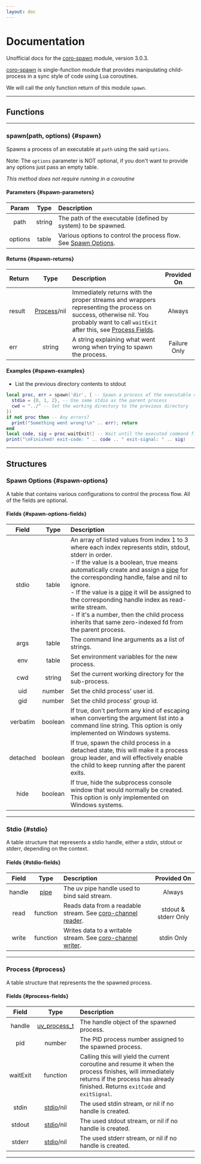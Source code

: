 ```yaml
---
layout: doc
---
```


# Documentation

Unofficial docs for the [coro-spawn](https://github.com/luvit/lit/blob/master/deps/coro-spawn.lua) module, version 3.0.3.

[coro-spawn](https://github.com/luvit/lit/blob/master/deps/coro-spawn.lua) is single-function module that provides manipulating child-process in a sync style of code using Lua coroutines.

We will call the only function return of this module `spawn`.

----

## Functions

----

### spawn(path, options) {#spawn}

Spawns a process of an executable at `path` using the said `options`.

Note: The `options` parameter is NOT optional, if you don't want to provide any options just pass an empty table.

*This method does not require running in a coroutine*

#### Parameters {#spawn-parameters}

| Param | Type   | Description |
|:-----:|:------:|:------------|
| path  | string | The path of the executable (defined by system) to be spawned. |
| options | table| Various options to control the process flow. See [Spawn Options](#spawn-options). |

#### Returns {#spawn-returns}

| Return | Type   | Description | Provided On |
|:-------|:------:|:------------|:-----------:|
| result | [Process](#process)/nil | Immediately returns with the proper streams and wrappers representing the process on success, otherwise nil. You probably want to call `waitExit` after this, see [Process Fields](#process-fields). | Always |
| err    | string | A string explaining what went wrong when trying to spawn the process. | Failure Only |

#### Examples {#spawn-examples}

- List the previous directory contents to stdout

```lua
local proc, err = spawn('dir', { -- Spawn a process of the executable command "dir"
  stdio = {0, 1, 2}, -- Use same stdio as the parent process
  cwd = "../" -- Set the working directory to the previous directory
})
if not proc then -- Any errors?
  print("Something went wrong!\n" .. err); return
end
local code, sig = proc.waitExit() -- Wait until the executed command finishes
print("\nFinished! exit-code: " .. code .. " exit-signal: " .. sig)
```

----

## Structures

### Spawn Options {#spawn-options}

A table that contains various configurations to control the process flow. All of the fields are optional.

#### Fields {#spawn-options-fields}

| Field | Type   | Description |
|:-----:|:------:|:------------|
| stdio | table  | An array of listed values from index 1 to 3 where each index represents stdin, stdout, stderr in order.<br>- If the value is a boolean, true means automatically create and assign a [pipe](https://github.com/luvit/luv/blob/master/docs.md#uv_pipe_t--pipe-handle) for the corresponding handle, false and nil to ignore.<br>- If the value is a [pipe](https://github.com/luvit/luv/blob/master/docs.md#uv_pipe_t--pipe-handle) it will be assigned to the corresponding handle index as read-write stream.<br>- If it's a number, then the child process inherits that same zero-indexed fd from the parent process. |
| args | table  | The command line arguments as a list of strings. |
| env  | table  | Set environment variables for the new process. |
| cwd  | string | Set the current working directory for the sub-process. |
| uid  | number | Set the child process' user id. |
| gid  | number | Set the child process' group id. |
| verbatim | boolean | If true, don't perform any kind of escaping when converting the argument list into a command line string. This option is only implemented on Windows systems. |
| detached | boolean | If true, spawn the child process in a detached state, this will make it a process group leader, and will effectively enable the child to keep running after the parent exits. |
| hide | boolean | If true, hide the subprocess console window that would normally be created. This option is only implemented on Windows systems. |

----

### Stdio {#stdio}

A table structure that represents a stdio handle, either a stdin, stdout or stderr, depending on the context.

#### Fields {#stdio-fields}

| Field | Type   | Description | Provided On |
|:-----:|:------:|:------------|:-----------:|
| handle| [pipe](https://github.com/luvit/luv/blob/master/docs.md#uv_pipe_t--pipe-handle) | The uv pipe handle used to bind said stream. | Always |
| read  | function | Reads data from a readable stream. See [coro-channel reader](https://bilal2453.github.io/coro-docs/docs/coro-channel.html#reader). | stdout & stderr Only |
| write | function | Writes data to a writable stream. See [coro-channel writer](https://bilal2453.github.io/coro-docs/docs/coro-channel.html#writer). | stdin Only |

----

### Process {#process}

A table structure that represents the the spawned process.

#### Fields {#process-fields}

| Field | Type   | Description |
|:-----:|:------:|:------------|
| handle| [uv_process_t](https://github.com/luvit/luv/blob/master/docs.md#uv_process_t--process-handle) | The handle object of the spawned process. |
| pid   | number | The PID process number assigned to the spawned process. |
| waitExit | function | Calling this will yield the current coroutine and resume it when the process finishes, will immediately returns if the process has already finished. Returns `exitCode` and `exitSignal`. |
| stdin | [stdio](#stdio)/nil | The used stdin stream, or nil if no handle is created. |
| stdout| [stdio](#stdio)/nil | The used stdout stream, or nil if no handle is created. |
| stderr| [stdio](#stdio)/nil | The used stderr stream, or nil if no handle is created. |

----
